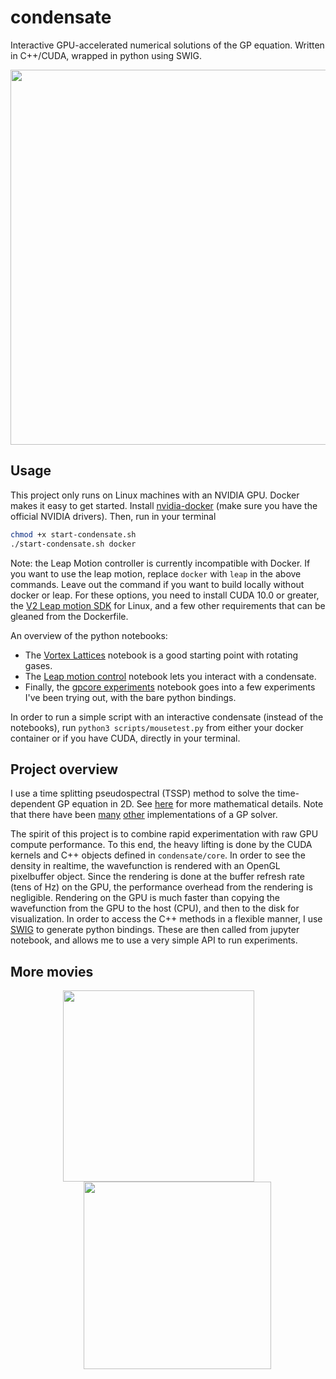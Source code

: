 # condensate
Interactive GPU-accelerated numerical solutions of the GP equation. Written in C++/CUDA, wrapped in python using SWIG.

<p align="center">
  <img src="media/condensate.gif?raw=true" width="600px">
</p>

## Usage

This project only runs on Linux machines with an NVIDIA GPU. Docker makes it easy to get started. Install [nvidia-docker](https://github.com/NVIDIA/nvidia-docker) (make sure you have the official NVIDIA drivers). Then, run in your terminal

```bash
chmod +x start-condensate.sh
./start-condensate.sh docker
```

Note: the Leap Motion controller is currently incompatible with Docker. If you want to use the leap motion, replace `docker` with `leap` in the above commands. Leave out the command if you want to build locally without docker or leap. For these options, you need to install CUDA 10.0 or greater, the [V2 Leap motion SDK](https://developer.leapmotion.com/setup/desktop) for Linux, and a few other requirements that can be gleaned from the Dockerfile.

An overview of the python notebooks:

- The [Vortex Lattices](notebooks/Vortex%20Lattices.ipynb)  notebook is a good starting point with rotating gases.
- The [Leap motion control](notebooks/Leap%20motion%20control.ipynb) notebook lets you interact with a condensate.
- Finally, the [gpcore experiments](notebooks/gpcore%20experiments.ipynb) notebook goes into a few experiments I've been trying out, with the bare python bindings.

In order to run a simple script with an interactive condensate (instead of the notebooks), run `python3 scripts/mousetest.py` from either your docker container or if you have CUDA, directly in your terminal.


## Project overview

I use a time splitting pseudospectral (TSSP) method to solve the time-dependent GP equation in 2D. See [here](https://cpb-us-w2.wpmucdn.com/blog.nus.edu.sg/dist/4/11813/files/2019/05/becreview.pdf) for more mathematical details. Note that there have been [many](http://gpelab.math.cnrs.fr/) [other](https://gpue-group.github.io/) implementations of a GP solver. 

The spirit of this project is to combine rapid experimentation with raw GPU compute performance. To this end, the heavy lifting is done by the CUDA kernels and C++ objects defined in `condensate/core`. In order to see the density in realtime, the wavefunction is rendered with an OpenGL pixelbuffer object. Since the rendering is done at the buffer refresh rate (tens of Hz) on the GPU, the performance overhead from the rendering is negligible. Rendering on the GPU is much faster than copying the wavefunction from the GPU to the host (CPU), and then to the disk for visualization. In order to access the C++ methods in a flexible manner, I use [SWIG](http://www.swig.org/) to generate python bindings. These are then called from jupyter notebook, and allows me to use a very simple API to run experiments.

## More movies

<p align="center">
  <img src="media/edge.gif?raw=true" width="306px" style="padding-right:30px">
  
  <img src="media/vlattice.gif?raw=true" width="300px" style="padding-left:30px">
</p>

